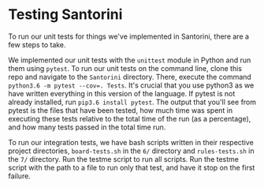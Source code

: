Testing Santorini
=================

To run our unit tests for things we've implemented in Santorini, there are a few steps to take. 

We implemented our unit tests with the `unittest` module in Python and run them using `pytest`. To run our unit tests on the command line, clone this repo and navigate 
to the `Santorini` directory. There, execute the command `python3.6 -m pytest --cov=. Tests`. It's crucial that
you use python3 as we have written everything in this version of the language. If pytest is not already
installed, run `pip3.6 install pytest`. The output that you'll see from pytest is the files that have been
tested, how much time was spent in executing these tests relative to the total time of the run (as a percentage), and how many tests passed in the total time run.

To run our integration tests, we have bash scripts written in their respective project directories, `board-tests.sh` in the `6/` directory and `rules-tests.sh` in the `7/` directory.
Run the testme script to run all scripts.
Run the testme script with the path to a file to run only that test, and have it stop on the first failure.

